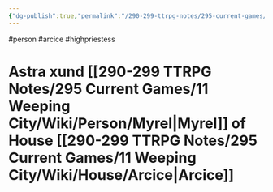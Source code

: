 ```yaml
---
{"dg-publish":true,"permalink":"/290-299-ttrpg-notes/295-current-games/11-weeping-city/wiki/person/astra/"}
---
```



#person #arcice #highpriestess 

# Astra xund [[290-299 TTRPG Notes/295 Current Games/11 Weeping City/Wiki/Person/Myrel\|Myrel]] of House [[290-299 TTRPG Notes/295 Current Games/11 Weeping City/Wiki/House/Arcice\|Arcice]]